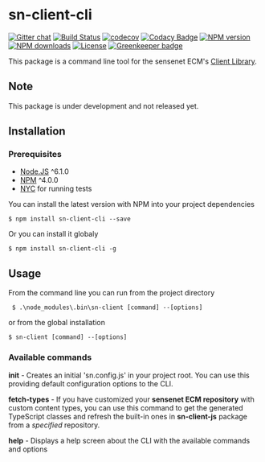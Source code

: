 # sn-client-cli

[![Gitter chat](https://img.shields.io/gitter/room/SenseNet/SN7ClientAPI.svg?style=flat)](https://gitter.im/SenseNet/SN7ClientAPI)
[![Build Status](https://travis-ci.org/SenseNet/sn-client-cli.svg?branch=master)](https://travis-ci.org/SenseNet/sn-client-cli)
[![codecov](https://codecov.io/gh/SenseNet/sn-client-cli/branch/master/graph/badge.svg)](https://codecov.io/gh/SenseNet/sn-client-cli) 
[![Codacy Badge](https://api.codacy.com/project/badge/Grade/e3f64e9f929d4dbead466ba1283cf43b)](https://www.codacy.com/app/SenseNet/sn-client-cli?utm_source=github.com&amp;utm_medium=referral&amp;utm_content=SenseNet/sn-client-cli&amp;utm_campaign=Badge_Grade)
[![NPM version](https://img.shields.io/npm/v/sn-client-cli.svg?style=flat)](https://www.npmjs.com/package/sn-client-cli)
[![NPM downloads](https://img.shields.io/npm/dt/sn-client-cli.svg?style=flat)](https://www.npmjs.com/package/sn-client-cli)
[![License](https://img.shields.io/github/license/SenseNet/sn-client-cli.svg?style=flat)](https://github.com/SenseNet/sn-client-cli/LICENSE.txt)
[![Greenkeeper badge](https://badges.greenkeeper.io/SenseNet/sn-client-cli.svg)](https://greenkeeper.io/)


This package is a command line tool for the sensenet ECM's [Client Library](https://github.com/SenseNet/sn-client-js "sn-client-js").

## Note
This package is under development and not released yet.

## Installation
### Prerequisites
* [Node.JS](https://nodejs.org) ^6.1.0
* [NPM](https://www.npmjs.com) ^4.0.0
* [NYC](https://www.npmjs.com/package/nyc) for running tests

You can install the latest version with NPM into your project dependencies

```shell
$ npm install sn-client-cli --save
```

Or you can install it globaly

```shell
$ npm install sn-client-cli -g
```

## Usage

From the command line you can run from the project directory
```shell
 $ .\node_modules\.bin\sn-client [command] --[options]
```

or from the global installation
```shell
$ sn-client [command] --[options]
```

### Available commands
**init** -
Creates an initial 'sn.config.js' in your project root. You can use this providing default configuration options to the CLI.

**fetch-types** - 
If you have customized your **sensenet ECM repository** with custom content types, you can use this command to get the generated TypeScript classes and refresh the built-in ones in **sn-client-js** package from a _specified_ repository.

**help** - Displays a help screen about the CLI with the available commands and options
